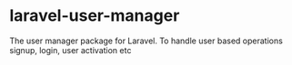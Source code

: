 laravel-user-manager
====================

The user manager package for Laravel. To handle user based operations signup, login, user activation etc

